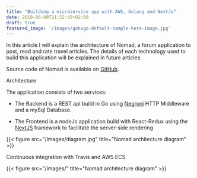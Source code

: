 ```yaml
---
title: "Building a microservice app with AWS, Golang and NextJs"
date: 2018-06-09T21:52:43+02:00
draft: true
featured_image: '/images/gohugo-default-sample-hero-image.jpg'
---
```


In this article I will explain the architecture of Nomad, a forum application to post, read and rate travel articles. The details of each technology used to build this application will be explained in future articles.

Source code of Nomad is available on <a href="https://github.com/nomad-project/" target="_blank">GitHub</a>.


Architecture

The application consists of two services:

- The Backend is a REST api build in Go using <a href="https://github.com/urfave/negroni" target="_blank">Negroni</a> HTTP Middleware and a mySql Database.

- The Frontend is a nodeJs application build with React-Redux using the <a href="https://github.com/zeit/next.js" target="_blank">NextJS</a> framework to facilitate the server-side rendering

{{< figure src="/images/diagram.jpg" title="Nomad architecture diagram" >}}

Continuous integration with Travis and AWS ECS

{{< figure src="/images/" title="Nomad architecture diagram" >}}